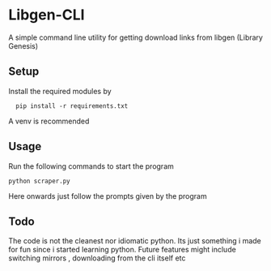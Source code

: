 # Libgen-CLI
A simple command line utility for getting download links from libgen (Library Genesis)

## Setup 
Install the required modules by 
```
  pip install -r requirements.txt
```
A venv is recommended

## Usage 
Run the following commands to start the program

``` python scraper.py ```

Here onwards just follow the prompts given by the program

## Todo
The code is not the cleanest nor idiomatic python. Its just something i made for fun since i started learning python.
Future features might include switching mirrors , downloading from the cli itself etc

